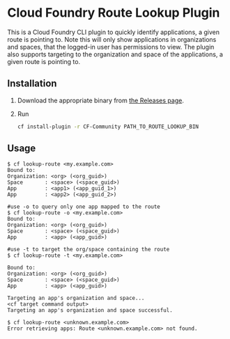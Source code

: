 # Cloud Foundry Route Lookup Plugin

This is a Cloud Foundry CLI plugin to quickly identify applications, a given route is pointing to.
Note this will only show applications in organizations and spaces, that the logged-in user has permissions to view.
The plugin also supports targeting to the organization and space of the applications, a given route is pointing to.

## Installation

1. Download the appropriate binary from [the Releases page](https://github.com/cloudfoundry/cf-lookup-route/releases).
2. Run

    ```sh
    cf install-plugin -r CF-Community PATH_TO_ROUTE_LOOKUP_BIN
    ```

## Usage

```
$ cf lookup-route <my.example.com>
Bound to:
Organization: <org> (<org_guid>)
Space       : <space> (<space_guid>)
App         : <app1> (<app_guid_1>)
App         : <app2> (<app_guid_2>)

#use -o to query only one app mapped to the route 
$ cf lookup-route -o <my.example.com>
Bound to:
Organization: <org> (<org_guid>)
Space       : <space> (<space_guid>)
App         : <app> (<app_guid>)

#use -t to target the org/space containing the route
$ cf lookup-route -t <my.example.com>

Bound to:
Organization: <org> (<org_guid>)
Space       : <space> (<space_guid>)
App         : <app> (<app_guid>)

Targeting an app's organization and space...
<cf target command output>
Targeting an app's organization and space successful.

$ cf lookup-route <unknown.example.com>
Error retrieving apps: Route <unknown.example.com> not found.
```